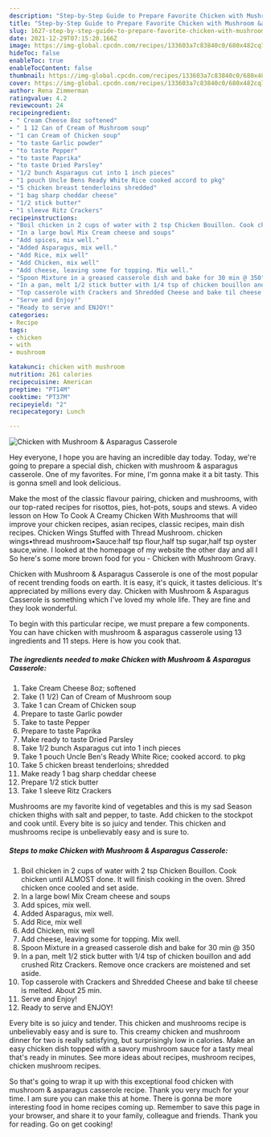 ```yaml
---
description: "Step-by-Step Guide to Prepare Favorite Chicken with Mushroom &amp;amp; Asparagus Casserole"
title: "Step-by-Step Guide to Prepare Favorite Chicken with Mushroom &amp;amp; Asparagus Casserole"
slug: 1627-step-by-step-guide-to-prepare-favorite-chicken-with-mushroom-and-amp-asparagus-casserole
date: 2021-12-29T07:15:20.166Z
image: https://img-global.cpcdn.com/recipes/133603a7c83840c0/680x482cq70/chicken-with-mushroom-asparagus-casserole-recipe-main-photo.jpg
hideToc: false
enableToc: true
enableTocContent: false
thumbnail: https://img-global.cpcdn.com/recipes/133603a7c83840c0/680x482cq70/chicken-with-mushroom-asparagus-casserole-recipe-main-photo.jpg
cover: https://img-global.cpcdn.com/recipes/133603a7c83840c0/680x482cq70/chicken-with-mushroom-asparagus-casserole-recipe-main-photo.jpg
author: Rena Zimmerman
ratingvalue: 4.2
reviewcount: 24
recipeingredient:
- " Cream Cheese 8oz softened"
- " 1 12 Can of Cream of Mushroom soup"
- "1 can Cream of Chicken soup"
- "to taste Garlic powder"
- "to taste Pepper"
- "to taste Paprika"
- "to taste Dried Parsley"
- "1/2 bunch Asparagus cut into 1 inch pieces"
- "1 pouch Uncle Bens Ready White Rice cooked accord to pkg"
- "5 chicken breast tenderloins shredded"
- "1 bag sharp cheddar cheese"
- "1/2 stick butter"
- "1 sleeve Ritz Crackers"
recipeinstructions:
- "Boil chicken in 2 cups of water with 2 tsp Chicken Bouillon. Cook chicken until ALMOST done. It will finish cooking in the oven. Shred chicken once cooled and set aside."
- "In a large bowl Mix Cream cheese and soups"
- "Add spices, mix well."
- "Added Asparagus, mix well."
- "Add Rice, mix well"
- "Add Chicken, mix well"
- "Add cheese, leaving some for topping. Mix well."
- "Spoon Mixture in a greased casserole dish and bake for 30 min @ 350"
- "In a pan, melt 1/2 stick butter with 1/4 tsp of chicken bouillon and add crushed Ritz Crackers. Remove once crackers are moistened and set aside."
- "Top casserole with Crackers and Shredded Cheese and bake til cheese is melted. About 25 min."
- "Serve and Enjoy!"
- "Ready to serve and ENJOY!"
categories:
- Recipe
tags:
- chicken
- with
- mushroom

katakunci: chicken with mushroom 
nutrition: 261 calories
recipecuisine: American
preptime: "PT14M"
cooktime: "PT37M"
recipeyield: "2"
recipecategory: Lunch

---
```



![Chicken with Mushroom &amp; Asparagus Casserole](https://img-global.cpcdn.com/recipes/133603a7c83840c0/680x482cq70/chicken-with-mushroom-asparagus-casserole-recipe-main-photo.jpg)

Hey everyone, I hope you are having an incredible day today. Today, we're going to prepare a special dish, chicken with mushroom &amp; asparagus casserole. One of my favorites. For mine, I'm gonna make it a bit tasty. This is gonna smell and look delicious.

Make the most of the classic flavour pairing, chicken and mushrooms, with our top-rated recipes for risottos, pies, hot-pots, soups and stews. A video lesson on How To Cook A Creamy Chicken With Mushrooms that will improve your chicken recipes, asian recipes, classic recipes, main dish recipes. Chicken Wings Stuffed with Thread Mushroom. chicken wings•thread mushroom•Sauce:half tsp flour,half tsp sugar,half tsp oyster sauce,wine. I looked at the homepage of my website the other day and all I So here&#39;s some more brown food for you - Chicken with Mushroom Gravy.

Chicken with Mushroom &amp; Asparagus Casserole is one of the most popular of recent trending foods on earth. It is easy, it's quick, it tastes delicious. It's appreciated by millions every day. Chicken with Mushroom &amp; Asparagus Casserole is something which I've loved my whole life. They are fine and they look wonderful.


To begin with this particular recipe, we must prepare a few components. You can have chicken with mushroom &amp; asparagus casserole using 13 ingredients and 11 steps. Here is how you cook that.

<!--inarticleads1-->

##### The ingredients needed to make Chicken with Mushroom &amp; Asparagus Casserole:

1. Take  Cream Cheese 8oz; softened
1. Take  (1 1/2) Can of Cream of Mushroom soup
1. Take 1 can Cream of Chicken soup
1. Prepare to taste Garlic powder
1. Take to taste Pepper
1. Prepare to taste Paprika
1. Make ready to taste Dried Parsley
1. Take 1/2 bunch Asparagus cut into 1 inch pieces
1. Take 1 pouch Uncle Ben&#39;s Ready White Rice; cooked accord. to pkg
1. Take 5 chicken breast tenderloins; shredded
1. Make ready 1 bag sharp cheddar cheese
1. Prepare 1/2 stick butter
1. Take 1 sleeve Ritz Crackers


Mushrooms are my favorite kind of vegetables and this is my sad Season chicken thighs with salt and pepper, to taste. Add chicken to the stockpot and cook until. Every bite is so juicy and tender. This chicken and mushrooms recipe is unbelievably easy and is sure to. 

<!--inarticleads2-->

##### Steps to make Chicken with Mushroom &amp; Asparagus Casserole:

1. Boil chicken in 2 cups of water with 2 tsp Chicken Bouillon. Cook chicken until ALMOST done. It will finish cooking in the oven. Shred chicken once cooled and set aside.
1. In a large bowl Mix Cream cheese and soups
1. Add spices, mix well.
1. Added Asparagus, mix well.
1. Add Rice, mix well
1. Add Chicken, mix well
1. Add cheese, leaving some for topping. Mix well.
1. Spoon Mixture in a greased casserole dish and bake for 30 min @ 350
1. In a pan, melt 1/2 stick butter with 1/4 tsp of chicken bouillon and add crushed Ritz Crackers. Remove once crackers are moistened and set aside.
1. Top casserole with Crackers and Shredded Cheese and bake til cheese is melted. About 25 min.
1. Serve and Enjoy!
1. Ready to serve and ENJOY!

Every bite is so juicy and tender. This chicken and mushrooms recipe is unbelievably easy and is sure to. This creamy chicken and mushroom dinner for two is really satisfying, but surprisingly low in calories. Make an easy chicken dish topped with a savory mushroom sauce for a tasty meal that&#39;s ready in minutes. See more ideas about recipes, mushroom recipes, chicken mushroom recipes. 

So that's going to wrap it up with this exceptional food chicken with mushroom &amp; asparagus casserole recipe. Thank you very much for your time. I am sure you can make this at home. There is gonna be more interesting food in home recipes coming up. Remember to save this page in your browser, and share it to your family, colleague and friends. Thank you for reading. Go on get cooking!
